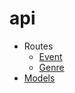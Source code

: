 # api

- Routes
  - [Event](docs/gncsApi.md#event)
  - [Genre](docs/gncsApi.md#genre)
- [Models](docs/gncsApi.md#models)
